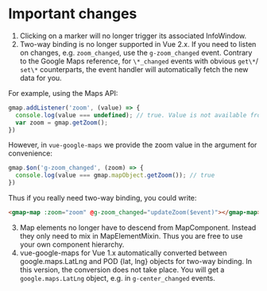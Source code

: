 # Important changes

1. Clicking on a marker will no longer trigger its associated InfoWindow.
2. Two-way binding is no longer supported in Vue 2.x. If you need to listen on
    changes, e.g. `zoom_changed`, use the `g-zoom_changed` event. Contrary
    to the Google Maps reference, for `\*_changed` events with obvious `get\*`/
    `set\*` counterparts, the event handler will automatically fetch the new
    data for you.

For example, using the Maps API:
```js
gmap.addListener('zoom', (value) => {
  console.log(value === undefined); // true. Value is not available from argument
  var zoom = gmap.getZoom();
})
```

However, in `vue-google-maps` we provide the zoom value in the argument for
convenience:
```js
gmap.$on('g-zoom_changed', (zoom) => {
  console.log(value === gmap.mapObject.getZoom()); // true
})
```

Thus if you really need two-way binding, you could write:
```html
<gmap-map :zoom="zoom" @g-zoom_changed="updateZoom($event)"></gmap-map>
```

3. Map elements no longer have to descend from MapComponent. Instead they only
need to mix in MapElementMixin. Thus you are free to use your own component hierarchy.
4. vue-google-maps for Vue 1.x automatically converted between google.maps.LatLng and
  POD {lat, lng} objects for two-way binding. In this version, the conversion does
  not take place. You will get a `google.maps.LatLng` object, e.g. in `g-center_changed`
  events.
